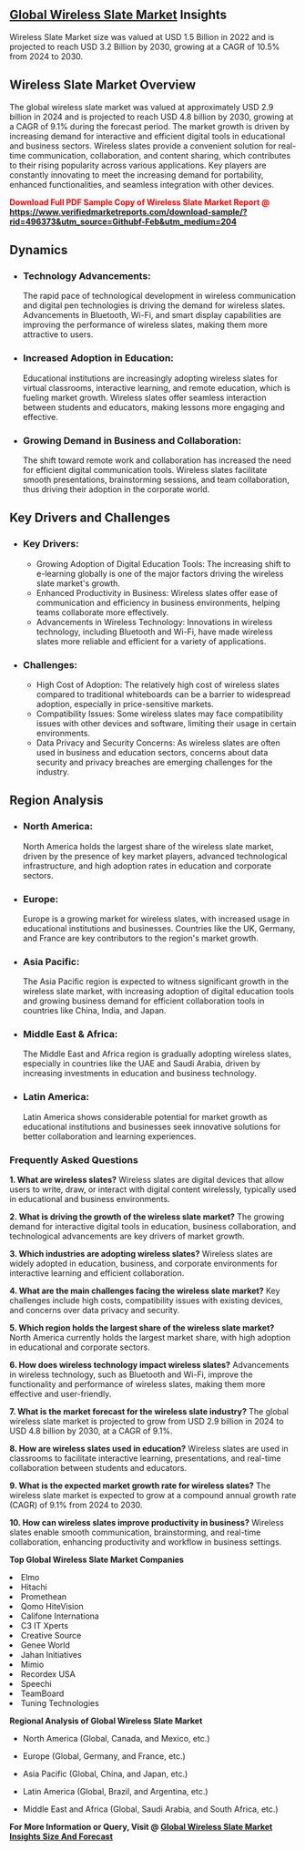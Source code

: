 <h2><a href="https://www.verifiedmarketreports.com/download-sample/?rid=496373&amp;utm_source=Githubf&amp;utm_medium=204" target="_blank">Global Wireless Slate Market</a> Insights</h2><p>Wireless Slate Market size was valued at USD 1.5 Billion in 2022 and is projected to reach USD 3.2 Billion by 2030, growing at a CAGR of 10.5% from 2024 to 2030.</p><p> <h2>Wireless Slate Market Overview</h2> <p>The global wireless slate market was valued at approximately USD 2.9 billion in 2024 and is projected to reach USD 4.8 billion by 2030, growing at a CAGR of 9.1% during the forecast period. The market growth is driven by increasing demand for interactive and efficient digital tools in educational and business sectors. Wireless slates provide a convenient solution for real-time communication, collaboration, and content sharing, which contributes to their rising popularity across various applications. Key players are constantly innovating to meet the increasing demand for portability, enhanced functionalities, and seamless integration with other devices.</p> <p><strong><p><span class=""><span style="color: #ff0000;"><strong>Download Full PDF Sample Copy of Wireless Slate Market Report</strong> @ </span><a href="https://www.verifiedmarketreports.com/download-sample/?rid=496373&amp;utm_source=Githubf-Feb&amp;utm_medium=204" target="_blank">https://www.verifiedmarketreports.com/download-sample/?rid=496373&amp;utm_source=Githubf-Feb&amp;utm_medium=204</a></span></p></strong></p> <h2>Dynamics</h2> <ul> <li><h3>Technology Advancements:</h3> The rapid pace of technological development in wireless communication and digital pen technologies is driving the demand for wireless slates. Advancements in Bluetooth, Wi-Fi, and smart display capabilities are improving the performance of wireless slates, making them more attractive to users.</li> <li><h3>Increased Adoption in Education:</h3> Educational institutions are increasingly adopting wireless slates for virtual classrooms, interactive learning, and remote education, which is fueling market growth. Wireless slates offer seamless interaction between students and educators, making lessons more engaging and effective.</li> <li><h3>Growing Demand in Business and Collaboration:</h3> The shift toward remote work and collaboration has increased the need for efficient digital communication tools. Wireless slates facilitate smooth presentations, brainstorming sessions, and team collaboration, thus driving their adoption in the corporate world.</li> </ul> <h2>Key Drivers and Challenges</h2> <ul> <li><h3>Key Drivers:</h3> <ul> <li>Growing Adoption of Digital Education Tools: The increasing shift to e-learning globally is one of the major factors driving the wireless slate market's growth.</li> <li>Enhanced Productivity in Business: Wireless slates offer ease of communication and efficiency in business environments, helping teams collaborate more effectively.</li> <li>Advancements in Wireless Technology: Innovations in wireless technology, including Bluetooth and Wi-Fi, have made wireless slates more reliable and efficient for a variety of applications.</li> </ul> </li> <li><h3>Challenges:</h3> <ul> <li>High Cost of Adoption: The relatively high cost of wireless slates compared to traditional whiteboards can be a barrier to widespread adoption, especially in price-sensitive markets.</li> <li>Compatibility Issues: Some wireless slates may face compatibility issues with other devices and software, limiting their usage in certain environments.</li> <li>Data Privacy and Security Concerns: As wireless slates are often used in business and education sectors, concerns about data security and privacy breaches are emerging challenges for the industry.</li> </ul> </li> </ul> <h2>Region Analysis</h2> <ul> <li><h3>North America:</h3> North America holds the largest share of the wireless slate market, driven by the presence of key market players, advanced technological infrastructure, and high adoption rates in education and corporate sectors.</li> <li><h3>Europe:</h3> Europe is a growing market for wireless slates, with increased usage in educational institutions and businesses. Countries like the UK, Germany, and France are key contributors to the region's market growth.</li> <li><h3>Asia Pacific:</h3> The Asia Pacific region is expected to witness significant growth in the wireless slate market, with increasing adoption of digital education tools and growing business demand for efficient collaboration tools in countries like China, India, and Japan.</li> <li><h3>Middle East & Africa:</h3> The Middle East and Africa region is gradually adopting wireless slates, especially in countries like the UAE and Saudi Arabia, driven by increasing investments in education and business technology.</li> <li><h3>Latin America:</h3> Latin America shows considerable potential for market growth as educational institutions and businesses seek innovative solutions for better collaboration and learning experiences.</li> </ul> <h3>Frequently Asked Questions</h3> <p><strong>1. What are wireless slates?</strong> Wireless slates are digital devices that allow users to write, draw, or interact with digital content wirelessly, typically used in educational and business environments.</p> <p><strong>2. What is driving the growth of the wireless slate market?</strong> The growing demand for interactive digital tools in education, business collaboration, and technological advancements are key drivers of market growth.</p> <p><strong>3. Which industries are adopting wireless slates?</strong> Wireless slates are widely adopted in education, business, and corporate environments for interactive learning and efficient collaboration.</p> <p><strong>4. What are the main challenges facing the wireless slate market?</strong> Key challenges include high costs, compatibility issues with existing devices, and concerns over data privacy and security.</p> <p><strong>5. Which region holds the largest share of the wireless slate market?</strong> North America currently holds the largest market share, with high adoption in educational and corporate sectors.</p> <p><strong>6. How does wireless technology impact wireless slates?</strong> Advancements in wireless technology, such as Bluetooth and Wi-Fi, improve the functionality and performance of wireless slates, making them more effective and user-friendly.</p> <p><strong>7. What is the market forecast for the wireless slate industry?</strong> The global wireless slate market is projected to grow from USD 2.9 billion in 2024 to USD 4.8 billion by 2030, at a CAGR of 9.1%.</p> <p><strong>8. How are wireless slates used in education?</strong> Wireless slates are used in classrooms to facilitate interactive learning, presentations, and real-time collaboration between students and educators.</p> <p><strong>9. What is the expected market growth rate for wireless slates?</strong> The wireless slate market is expected to grow at a compound annual growth rate (CAGR) of 9.1% from 2024 to 2030.</p> <p><strong>10. How can wireless slates improve productivity in business?</strong> Wireless slates enable smooth communication, brainstorming, and real-time collaboration, enhancing productivity and workflow in business settings.</p> </p><p><strong>Top Global Wireless Slate Market Companies</strong></p><div data-test-id=""><p><li>Elmo</li><li> Hitachi</li><li> Promethean</li><li> Qomo HiteVision</li><li> Califone Internationa</li><li> C3 IT Xperts</li><li> Creative Source</li><li> Genee World</li><li> Jahan Initiatives</li><li> Mimio</li><li> Recordex USA</li><li> Speechi</li><li> TeamBoard</li><li> Tuning Technologies</li></p><div><strong>Regional Analysis of&nbsp;Global Wireless Slate Market</strong></div><ul><li dir="ltr"><p dir="ltr">North America&nbsp;(Global, Canada, and Mexico, etc.)</p></li><li dir="ltr"><p dir="ltr">Europe (Global, Germany, and France, etc.)</p></li><li dir="ltr"><p dir="ltr">Asia Pacific&nbsp;(Global, China, and Japan, etc.)</p></li><li dir="ltr"><p dir="ltr">Latin America&nbsp;(Global, Brazil, and Argentina, etc.)</p></li><li dir="ltr">Middle East and Africa&nbsp;(Global, Saudi Arabia, and South Africa, etc.)</li></ul><p><strong>For More Information or Query, Visit @&nbsp;</strong><strong><a href="https://www.verifiedmarketreports.com/product/wireless-slate-market-szie-and-forecast/?utm_source=Githubf&amp;utm_medium=204" target="_blank">Global Wireless Slate Market Insights Size And Forecast</a></strong></p></div>
